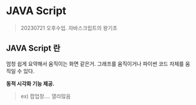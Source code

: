 # JAVA Script

> 20230721 오후수업. 자바스크립트의 왕기초



## JAVA Script 란

엄청 쉽게 요약해서 움직이는 화면 같은거. 그래프를 움직이거나 파이썬 코드 자체를 움직일 수 있다.

**동적 시각화 기능 제공.**

> ex) 팝업창.... 열라많음

